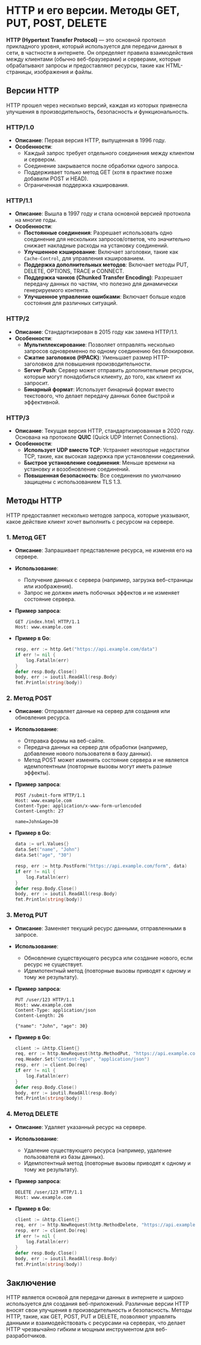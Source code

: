 # HTTP и его версии. Методы GET, PUT, POST, DELETE

**HTTP (Hypertext Transfer Protocol)** — это основной протокол прикладного уровня, который используется для передачи данных в сети, в частности в интернете. Он определяет правила взаимодействия между клиентами (обычно веб-браузерами) и серверами, которые обрабатывают запросы и предоставляют ресурсы, такие как HTML-страницы, изображения и файлы.

## Версии HTTP

HTTP прошел через несколько версий, каждая из которых привнесла улучшения в производительность, безопасность и функциональность.

### HTTP/1.0

- **Описание**: Первая версия HTTP, выпущенная в 1996 году.
- **Особенности**:
    - Каждый запрос требует отдельного соединения между клиентом и сервером.
    - Соединение закрывается после обработки одного запроса.
    - Поддерживает только метод GET (хотя в практике позже добавили POST и HEAD).
    - Ограниченная поддержка кэширования.

### HTTP/1.1

- **Описание**: Вышла в 1997 году и стала основной версией протокола на многие годы.
- **Особенности**:
    - **Постоянные соединения**: Разрешает использовать одно соединение для нескольких 
  запросов/ответов, что значительно снижает накладные расходы на установку соединений.
    - **Улучшенное кэширование**: Включает заголовки, такие как `Cache-Control`, для 
  управления кэшированием.
    - **Поддержка дополнительных методов**: Включает методы PUT, DELETE, OPTIONS, TRACE и
  CONNECT.
    - **Поддержка чанков (Chunked Transfer Encoding)**: Разрешает передачу данных по 
  частям, что полезно для динамически генерируемого контента.
    - **Улучшенное управление ошибками**: Включает больше кодов состояния для различных
  ситуаций.

### HTTP/2

- **Описание**: Стандартизирован в 2015 году как замена HTTP/1.1.
- **Особенности**:
    - **Мультиплексирование**: Позволяет отправлять несколько запросов одновременно по
  одному соединению без блокировки.
    - **Сжатие заголовков (HPACK)**: Уменьшает размер HTTP-заголовков для повышения
  производительности.
    - **Server Push**: Сервер может отправить дополнительные ресурсы, которые могут 
  понадобиться клиенту, до того, как клиент их запросит.
    - **Бинарный формат**: Использует бинарный формат вместо текстового, что делает 
  передачу данных более быстрой и эффективной.

### HTTP/3

- **Описание**: Текущая версия HTTP, стандартизированная в 2020 году. Основана на 
протоколе **QUIC** (Quick UDP Internet Connections).
- **Особенности**:
    - **Использует UDP вместо TCP**: Устраняет некоторые недостатки TCP, такие, как высокая 
  задержка при установлении соединений.
    - **Быстрое установление соединения**: Меньше времени на установку и возобновление
  соединений.
    - **Повышенная безопасность**: Все соединения по умолчанию защищены с использованием 
  TLS 1.3.

## Методы HTTP

HTTP предоставляет несколько методов запроса, которые указывают, какое действие клиент
хочет выполнить с ресурсом на сервере.

### 1. Метод GET

- **Описание**: Запрашивает представление ресурса, не изменяя его на сервере.
- **Использование**:
    - Получение данных с сервера (например, загрузка веб-страницы или изображения).
    - Запрос не должен иметь побочных эффектов и не изменяет состояние сервера.
- **Пример запроса**:

    ```http
    GET /index.html HTTP/1.1
    Host: www.example.com
    ```

- **Пример в Go**:

    ```go
    resp, err := http.Get("https://api.example.com/data")
    if err != nil {
        log.Fatalln(err)
    }
    defer resp.Body.Close()
    body, err := ioutil.ReadAll(resp.Body)
    fmt.Println(string(body))
    ```

### 2. Метод POST

- **Описание**: Отправляет данные на сервер для создания или обновления ресурса.
- **Использование**:
    - Отправка формы на веб-сайте.
    - Передача данных на сервер для обработки (например, добавление нового пользователя в
  базу данных).
    - Метод POST может изменять состояние сервера и не является идемпотентным (повторные
  вызовы могут иметь разные эффекты).
- **Пример запроса**:

    ```http
    POST /submit-form HTTP/1.1
    Host: www.example.com
    Content-Type: application/x-www-form-urlencoded
    Content-Length: 27

    name=John&age=30
    ```

- **Пример в Go**:

    ```go
    data := url.Values{}
    data.Set("name", "John")
    data.Set("age", "30")

    resp, err := http.PostForm("https://api.example.com/form", data)
    if err != nil {
        log.Fatalln(err)
    }
    defer resp.Body.Close()
    body, err := ioutil.ReadAll(resp.Body)
    fmt.Println(string(body))
    ```

### 3. Метод PUT

- **Описание**: Заменяет текущий ресурс данными, отправленными в запросе.
- **Использование**:
    - Обновление существующего ресурса или создание нового, если ресурс не существует.
    - Идемпотентный метод (повторные вызовы приводят к одному и тому же результату).
- **Пример запроса**:

    ```http
    PUT /user/123 HTTP/1.1
    Host: www.example.com
    Content-Type: application/json
    Content-Length: 26

    {"name": "John", "age": 30}
    ```

- **Пример в Go**:

    ```go
    client := &http.Client{}
    req, err := http.NewRequest(http.MethodPut, "https://api.example.com/user/123", bytes.NewBuffer([]byte(`{"name":"John", "age":30}`)))
    req.Header.Set("Content-Type", "application/json")
    resp, err := client.Do(req)
    if err != nil {
        log.Fatalln(err)
    }
    defer resp.Body.Close()
    body, err := ioutil.ReadAll(resp.Body)
    fmt.Println(string(body))
    ```

### 4. Метод DELETE

- **Описание**: Удаляет указанный ресурс на сервере.
- **Использование**:
    - Удаление существующего ресурса (например, удаление пользователя из базы данных).
    - Идемпотентный метод (повторные вызовы приводят к одному и тому же результату).
- **Пример запроса**:

    ```http
    DELETE /user/123 HTTP/1.1
    Host: www.example.com
    ```

- **Пример в Go**:

    ```go
    client := &http.Client{}
    req, err := http.NewRequest(http.MethodDelete, "https://api.example.com/user/123", nil)
    resp, err := client.Do(req)
    if err != nil {
        log.Fatalln(err)
    }
    defer resp.Body.Close()
    body, err := ioutil.ReadAll(resp.Body)
    fmt.Println(string(body))
    ```

## Заключение

HTTP является основой для передачи данных в интернете и широко используется для создания
веб-приложений. Различные версии HTTP вносят свои улучшения в производительность и
безопасность. Методы HTTP, такие, как GET, POST, PUT и DELETE, позволяют управлять
данными и взаимодействовать с ресурсами на серверах, что делает HTTP чрезвычайно гибким
и мощным инструментом для веб-разработчиков.

